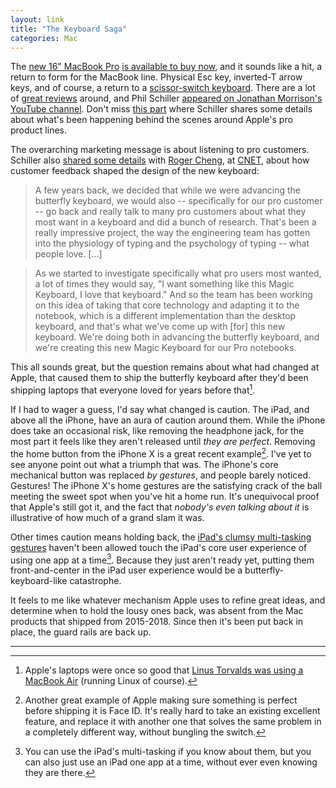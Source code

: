 ```yaml
---
layout: link
title: "The Keyboard Saga"
categories: Mac
---
```


The [new 16" MacBook Pro](https://www.apple.com/newsroom/2019/11/apple-introduces-16-inch-macbook-pro-the-worlds-best-pro-notebook/) [is available to buy now](https://www.apple.com/macbook-pro-16/), and it sounds like a hit, a return to form for the MacBook line. Physical Esc key, inverted-T arrow keys, and of course, a return to a [scissor-switch keyboard](https://en.wikipedia.org/wiki/Keyboard_technology#Scissor-switch_keyboard). There are a lot of [great reviews](https://marco.org/2019/11/13/mbp16) around, and Phil Schiller [appeared on Jonathan Morrison's YouTube channel](https://www.youtube.com/watch?v=KjfxcL1S8Dc). Don't miss [this part](https://www.youtube.com/watch?v=1VV8e3BOOzc) where Schiller shares some details about what's been happening behind the scenes around Apple's pro product lines.

The overarching marketing message is about listening to pro customers. Schiller also [shared some details](https://www.cnet.com/news/apples-phil-schiller-on-reinventing-the-new-macbook-pro-keyboard/) with [Roger Cheng](https://twitter.com/RogerWCheng), at [CNET](https://www.cnet.com/), about how customer feedback shaped the design of the new keyboard:

> A few years back, we decided that while we were advancing the butterfly keyboard, we would also -- specifically for our pro customer -- go back and really talk to many pro customers about what they most want in a keyboard and did a bunch of research. That's been a really impressive project, the way the engineering team has gotten into the physiology of typing and the psychology of typing -- what people love. [...]

> As we started to investigate specifically what pro users most wanted, a lot of times they would say, "I want something like this Magic Keyboard, I love that keyboard." And so the team has been working on this idea of taking that core technology and adapting it to the notebook, which is a different implementation than the desktop keyboard, and that's what we've come up with [for] this new keyboard. We're doing both in advancing the butterfly keyboard, and we're creating this new Magic Keyboard for our Pro notebooks.

This all sounds great, but the question remains about what had changed at Apple, that caused them to ship the butterfly keyboard after they'd been shipping laptops that everyone loved for years before that[^everyonelovedthem].

If I had to wager a guess, I'd say what changed is caution. The iPad, and above all the iPhone, have an aura of caution around them. While the iPhone does take an occasional risk, like removing the headphone jack, for the most part it feels like they aren't released until *they are perfect*. Removing the home button from the iPhone X is a great recent example[^anothergreatexampleisfaceid]. I've yet to see anyone point out what a triumph that was. The iPhone's core mechanical button was replaced *by gestures*, and people barely noticed. Gestures! The iPhone X's home gestures are the satisfying crack of the ball meeting the sweet spot when you've hit a home run. It's unequivocal proof that Apple's still got it, and the fact that *nobody's even talking about it* is illustrative of how much of a grand slam it was.

Other times caution means holding back, the [iPad's clumsy multi-tasking gestures](https://support.apple.com/en-us/HT207582) haven't been allowed touch the iPad's core user experience of using one app at a time[^multitaskinggesturesoneappatatime]. Because they just aren't ready yet, putting them front-and-center in the iPad user experience would be a butterfly-keyboard-like catastrophe.

It feels to me like whatever mechanism Apple uses to refine great ideas, and determine when to hold the lousy ones back, was absent from the Mac products that shipped from 2015-2018. Since then it's been put back in place, the guard rails are back up.

* * *

[^everyonelovedthem]: Apple's laptops were once so good that [Linus Torvalds was using a MacBook Air](https://www.cultofmac.com/162823/linux-creator-linus-torvalds-i-love-my-macbook-air/) (running Linux of course).

[^anothergreatexampleisfaceid]: Another great example of Apple making sure something is perfect before shipping it is Face ID. It's really hard to take an existing excellent feature, and replace it with another one that solves the same problem in a completely different way, without bungling the switch.

[^multitaskinggesturesoneappatatime]: You can use the iPad's multi-tasking if you know about them, but you can also just use an iPad one app at a time, without ever even knowing they are there.